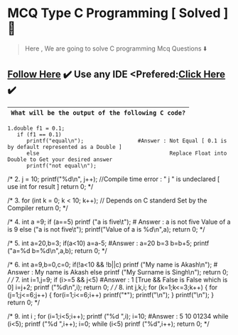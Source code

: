 # MCQ Type C Programming [ Solved ] :name_badge:
> Here , We are going to solve C programming Mcq Questions :arrow_down:
## [Follow Here](https://github.com/0xSingh/) :heavy_check_mark: Use any IDE <Prefered:[Click Here ](https://ideone.com/)  :heavy_check_mark:
 
|                                `What will be the output of the following C code?`                                |
|--------------------------------------------------------------------------------------------------------------------|
```
1.double f1 = 0.1;
   if (f1 == 0.1)
      printf("equal\n");                 #Answer : Not Equal [ 0.1 is by default represented as a Double ]
      else                                         Replace Float into Double to Get your desired answer
      printf("not equal\n");
```

/* 2.    j = 10;
        printf("%d\n", j++);                  //Compile time error :  " j " is undeclared [ use int for result ]
        return 0; */


/* 3. for (int k = 0; k < 10; k++);            // Depends on C standerd Set by the Compiler
        return 0; */


/* 4.  int a =9;
       if (a==5)
       printf ("a is five\t");                    # Answer : a is not five     Value of a is 9
       else
        ("a is not five\t");
       printf("Value of a is %d\n",a);
       return 0; */

/* 5.   int a=20,b=3;
        if(a<10)
            a=a-5;                                 #Answer : a=20    b=3
            b=b+5;
        printf ("a=%d   b=%d\n",a,b);
        return 0; */

/* 6.  int a=9,b=0,c=0;
          if(!a<10  && !b||c)
          printf ("My name is Akash\n");          # Answer : My name is Akash
          else
          printf ("My Surname is Singh\n");
          return 0; */
/* 7.
        int i=1,j=9;
         if (i>=5 && j<5)                         #Answer : 1 [True && False is False which is 0]
         i=j+2;
         printf ("%d\n",i);
         return 0; */
/* 8.
           int j,k,i;
           for (k=1;k<=3;k++)
            {
               for (j=1;j<=6;j++)
               {
                   for(i=1;i<=6;i++)
                    printf("*");
                    printf("\n");
               }
               printf("\n");
           }
           return 0; */

/* 9.    int i ;
             for (i=1;i<5;i++);
             printf ("%d ",i);
             i=10;                                #Answer : 5 10 01234
             while (i<5);
             printf ("%d ",i++);
             i=0;
             while (i<5)
                printf ("%d",i++);
             return 0; */
